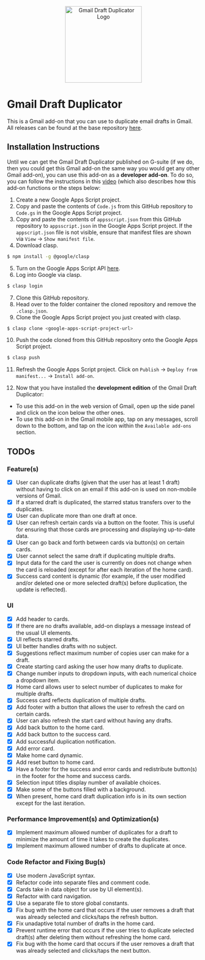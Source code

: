 <p align="center">
  <img src="https://raw.githubusercontent.com/jnbli/Gmail-Draft-Duplicator/master/Logo.png" alt="Gmail Draft Duplicator Logo" width="200" height="200">
</p>

# Gmail Draft Duplicator
This is a Gmail add-on that you can use to duplicate email drafts in Gmail. All releases can be found at the base repository [here](https://github.com/jnbli/Gmail-Draft-Duplicator/releases).

## Installation Instructions
Until we can get the Gmail Draft Duplicator published on G-suite (if we do, then you could get this Gmail add-on the same way you would get any other Gmail add-on), you can use this add-on as a **developer add-on**. To do so, you can follow the instructions in this [video](https://www.youtube.com/watch?v=o3JVWLKUrYs) (which also describes how this add-on functions or the steps below:
1) Create a new Google Apps Script project.
2) Copy and paste the contents of `Code.js` from this GitHub repository to `Code.gs` in the Google Apps Script project.
3) Copy and paste the contents of `appsscript.json` from this GitHub repository to `appsscript.json` in the Google Apps Script project. If the `appscript.json` file is not visible, ensure that manifest files are shown via `View` &rarr; `Show manifest file`.
4) Download clasp. 
```sh
$ npm install -g @google/clasp
```
5) Turn on the Google Apps Script API [here](https://script.google.com/home/usersettings).
6) Log into Google via clasp.
```sh
$ clasp login
```
7) Clone this GitHub repository.
8) Head over to the folder container the cloned repository and remove the `.clasp.json`.
9) Clone the Google Apps Script project you just created with clasp. 
```sh
$ clasp clone <google-apps-script-project-url>
```
10) Push the code cloned from this GitHub repository onto the Google Apps Script project.
```sh
$ clasp push
```
11) Refresh the Google Apps Script project. Click on `Publish` &rarr; `Deploy from manifest...` &rarr; `Install add-on`.

12) Now that you have installed the **development edition** of the Gmail Draft Duplicator:
* To use this add-on in the web version of Gmail, open up the side panel and click on the icon below the other ones. 
* To use this add-on in the Gmail mobile app, tap on any messages, scroll down to the bottom, and tap on the icon within the `Available add-ons` section.

## TODOs
### Feature(s)
- [X] User can duplicate drafts (given that the user has at least 1 draft) without having to click on an email if this add-on is used on non-mobile versions of Gmail.
- [X] If a starred draft is duplicated, the starred status transfers over to the duplicates.
- [X] User can duplicate more than one draft at once.
- [X] User can refresh certain cards via a button on the footer. This is useful for ensuring that those cards are processing and displaying up-to-date data.
- [X] User can go back and forth between cards via button(s) on certain cards.
- [X] User cannot select the same draft if duplicating multiple drafts.
- [X] Input data for the card the user is currently on does not change when the card is reloaded (except for after each iteration of the home card).
- [X] Success card content is dynamic (for example, if the user modified and/or deleted one or more selected draft(s) before duplication, the update is reflected).

### UI
- [X] Add header to cards.
- [X] If there are no drafts available, add-on displays a message instead of the usual UI elements.
- [X] UI reflects starred drafts.
- [X] UI better handles drafts with no subject.
- [X] Suggestions reflect maximum number of copies user can make for a draft.
- [X] Create starting card asking the user how many drafts to duplicate.
- [X] Change number inputs to dropdown inputs, with each numerical choice a dropdown item.
- [X] Home card allows user to select number of duplicates to make for multiple drafts.
- [X] Success card reflects duplication of multiple drafts.
- [X] Add footer with a button that allows the user to refresh the card on certain cards.
- [X] User can also refresh the start card without having any drafts.
- [X] Add back button to the home card.
- [X] Add back button to the success card.
- [X] Add successful duplication notification.
- [X] Add error card.
- [X] Make home card dynamic.
- [X] Add reset button to home card. 
- [X] Have a footer for the success and error cards and redistribute button(s) in the footer for the home and success cards.
- [X] Selection input titles display number of available choices.
- [X] Make some of the buttons filled with a background.
- [X] When present, home card draft duplication info is in its own section except for the last iteration.

### Performance Improvement(s) and Optimization(s)
- [X] Implement maximum allowed number of duplicates for a draft to minimize the amount of time it takes to create the duplicates.
- [X] Implement maximum allowed number of drafts to duplicate at once.

### Code Refactor and Fixing Bug(s)
- [X] Use modern JavaScript syntax.
- [X] Refactor code into separate files and comment code.
- [X] Cards take in data object for use by UI element(s).
- [X] Refactor with card navigation.
- [X] Use a separate file to store global constants.
- [X] Fix bug with the home card that occurs if the user removes a draft that was already selected and clicks/taps the refresh button.
- [X] Fix unadaptive total number of drafts in the home card.
- [X] Prevent runtime error that occurs if the user tries to duplicate selected draft(s) after deleting them without refreshing the home card.
- [X] Fix bug with the home card that occurs if the user removes a draft that was already selected and clicks/taps the next button.